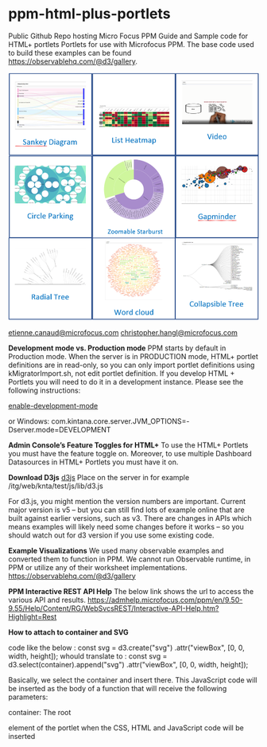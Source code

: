 # ppm-html-plus-portlets
Public Github Repo hosting Micro Focus PPM Guide and Sample code for HTML+ portlets
Portlets for use with Microfocus PPM.  The base code used to build these examples can be found https://observablehq.com/@d3/gallery.

<img src="https://github.com/MicroFocus/ppm-html-plus-portlets/raw/master/htmlplus.PNG">

etienne.canaud@microfocus.com
christopher.hangl@microfocus.com


<b>Development mode vs. Production mode</b>
PPM starts by default in Production mode.  When the server is in PRODUCTION mode, HTML+ portlet definitions are in read-only, so you can only import portlet definitions using kMigratorImport.sh, not edit portlet definition.  If you develop HTML + Portlets you will need to do it in a development instance.  Please see the following instructions:

<a href="https://admhelp.microfocus.com/ppm/en/9.50-9.55/Help/Content/SA/InstallAdmin/enable-development-mode.htm?Highlight=Development mode">enable-development-mode</a>

or Windows: com.kintana.core.server.JVM_OPTIONS=-Dserver.mode=DEVELOPMENT

<b>Admin Console’s Feature Toggles for HTML+</b>
To use the HTML+ Portlets you must have the feature toggle on.  Moreover, to use multiple Dashboard Datasources in HTML+ Portlets you must have it on.
 
<b>Download D3js</b>
<a href="https://d3js.org/">d3js</a>
 Place on the server in for example 
/itg/web/knta/test/js/lib/d3.js

For d3.js, you might mention the version numbers are important. Current major version is v5 – but you can still find lots of example online that are built against earlier versions, such as v3. There are changes in APIs which means examples will likely need some changes before it works – so you should watch out for d3 version if you use some existing code.

<b>Example Visualizations</b>
We used many observable examples and converted them to function in PPM.  We cannot run Observable runtime, in PPM or utilize any of their worksheet implementations.
https://observablehq.com/@d3/gallery

<b>PPM Interactive REST API Help</b>
The below link shows the url to access the various API and results.
https://admhelp.microfocus.com/ppm/en/9.50-9.55/Help/Content/RG/WebSvcsREST/Interactive-API-Help.htm?Highlight=Rest

<b>How to attach to container and SVG</b>

code like the below :
const svg = d3.create("svg")
      .attr("viewBox", [0, 0, width, height]);
	whould translate to :
const svg = d3.select(container).append("svg")
.attr("viewBox", [0, 0, width, height]);	


Basically, we select the container and insert there.  This JavaScript code will be inserted as the body of a function that will receive the following parameters:

container: The root <div> element of the portlet when the CSS, HTML and JavaScript code will be inserted


